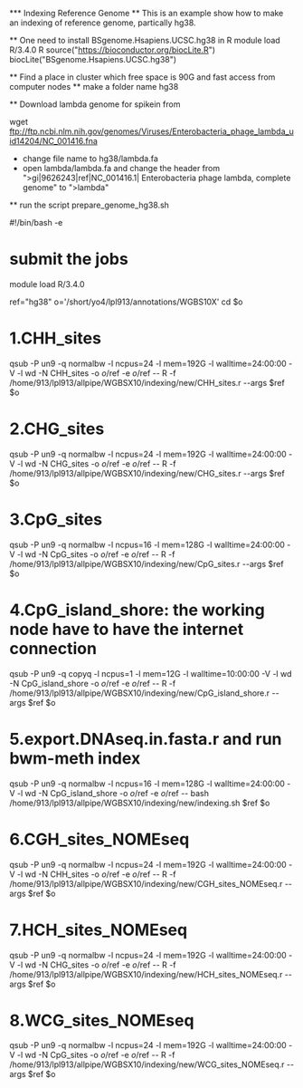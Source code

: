*** Indexing Reference Genome
** This is an example show how to make an indexing of reference genome, partically hg38.

** One need to install BSgenome.Hsapiens.UCSC.hg38 in R
module load R/3.4.0
R
source("https://bioconductor.org/biocLite.R")
biocLite("BSgenome.Hsapiens.UCSC.hg38")


** Find a place in cluster which free space is 90G and fast access from computer nodes
** make a folder name hg38

** Download lambda genome for spikein from

wget ftp://ftp.ncbi.nlm.nih.gov/genomes/Viruses/Enterobacteria_phage_lambda_uid14204/NC_001416.fna

+ change file name to hg38/lambda.fa
+ open lambda/lambda.fa and change the header from ">gi|9626243|ref|NC_001416.1| Enterobacteria phage lambda, complete genome" to ">lambda"

** run the script prepare_genome_hg38.sh

#!/bin/bash -e

# submit the jobs
module load R/3.4.0

ref="hg38"
o='/short/yo4/lpl913/annotations/WGBS10X'
cd $o

# 1.CHH_sites 
qsub -P un9 -q normalbw -l ncpus=24 -l mem=192G -l walltime=24:00:00 -V -l wd -N CHH_sites -o $o/$ref -e $o/$ref -- R -f /home/913/lpl913/allpipe/WGBSX10/indexing/new/CHH_sites.r --args $ref $o

# 2.CHG_sites 
qsub -P un9 -q normalbw -l ncpus=24 -l mem=192G -l walltime=24:00:00 -V -l wd -N CHG_sites -o $o/$ref -e $o/$ref -- R -f /home/913/lpl913/allpipe/WGBSX10/indexing/new/CHG_sites.r --args $ref $o

# 3.CpG_sites 
qsub -P un9 -q normalbw -l ncpus=16 -l mem=128G -l walltime=24:00:00 -V -l wd -N CpG_sites -o $o/$ref -e $o/$ref -- R -f /home/913/lpl913/allpipe/WGBSX10/indexing/new/CpG_sites.r --args $ref $o

# 4.CpG_island_shore: the working node have to have the internet connection 
qsub -P un9 -q copyq -l ncpus=1 -l mem=12G -l walltime=10:00:00 -V -l wd -N CpG_island_shore -o $o/$ref -e $o/$ref -- R -f /home/913/lpl913/allpipe/WGBSX10/indexing/new/CpG_island_shore.r --args $ref $o

# 5.export.DNAseq.in.fasta.r and run bwm-meth index
qsub -P un9 -q normalbw -l ncpus=16 -l mem=128G -l walltime=24:00:00 -V -l wd -N CpG_island_shore -o $o/$ref -e $o/$ref -- bash /home/913/lpl913/allpipe/WGBSX10/indexing/new/indexing.sh $ref $o

# 6.CGH_sites_NOMEseq
qsub -P un9 -q normalbw -l ncpus=24 -l mem=192G -l walltime=24:00:00 -V -l wd -N CHH_sites -o $o/$ref -e $o/$ref -- R -f /home/913/lpl913/allpipe/WGBSX10/indexing/new/CGH_sites_NOMEseq.r --args $ref $o

# 7.HCH_sites_NOMEseq 
qsub -P un9 -q normalbw -l ncpus=24 -l mem=192G -l walltime=24:00:00 -V -l wd -N CHG_sites -o $o/$ref -e $o/$ref -- R -f /home/913/lpl913/allpipe/WGBSX10/indexing/new/HCH_sites_NOMEseq.r --args $ref $o

# 8.WCG_sites_NOMEseq 
qsub -P un9 -q normalbw -l ncpus=24 -l mem=192G -l walltime=24:00:00 -V -l wd -N CpG_sites -o $o/$ref -e $o/$ref -- R -f /home/913/lpl913/allpipe/WGBSX10/indexing/new/WCG_sites_NOMEseq.r --args $ref $o





